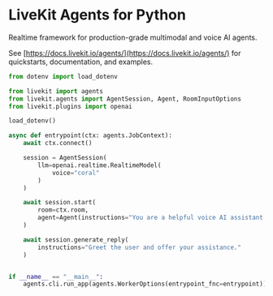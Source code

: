 # LiveKit Agents for Python

Realtime framework for production-grade multimodal and voice AI agents.

See [https://docs.livekit.io/agents/](https://docs.livekit.io/agents/) for quickstarts, documentation, and examples.

```python
from dotenv import load_dotenv

from livekit import agents
from livekit.agents import AgentSession, Agent, RoomInputOptions
from livekit.plugins import openai

load_dotenv()

async def entrypoint(ctx: agents.JobContext):
    await ctx.connect()

    session = AgentSession(
        llm=openai.realtime.RealtimeModel(
            voice="coral"
        )
    )

    await session.start(
        room=ctx.room,
        agent=Agent(instructions="You are a helpful voice AI assistant.")
    )

    await session.generate_reply(
        instructions="Greet the user and offer your assistance."
    )


if __name__ == "__main__":
    agents.cli.run_app(agents.WorkerOptions(entrypoint_fnc=entrypoint))
```
